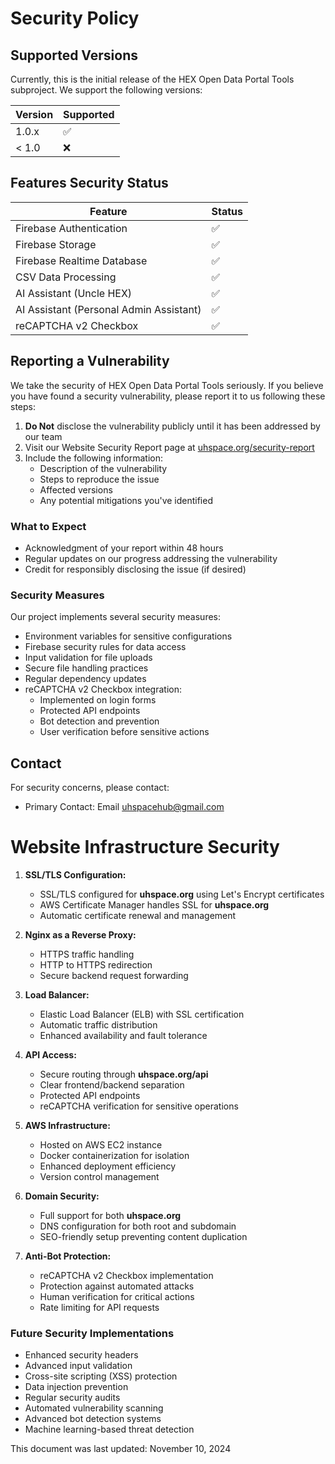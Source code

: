 # Security Policy

## Supported Versions
Currently, this is the initial release of the HEX Open Data Portal Tools subproject. We support the following versions:

| Version | Supported          |
| ------- | ------------------ |
| 1.0.x   | :white_check_mark: |
| < 1.0   | :x:                |

## Features Security Status

| Feature | Status |
| ------- | ------ |
| Firebase Authentication | :white_check_mark: |
| Firebase Storage | :white_check_mark: |
| Firebase Realtime Database | :white_check_mark: |
| CSV Data Processing | :white_check_mark: |
| AI Assistant (Uncle HEX) | :white_check_mark: |
| AI Assistant (Personal Admin Assistant) | :white_check_mark: |
| reCAPTCHA v2 Checkbox | :white_check_mark: |

## Reporting a Vulnerability

We take the security of HEX Open Data Portal Tools seriously. If you believe you have found a security vulnerability, please report it to us following these steps:

1. **Do Not** disclose the vulnerability publicly until it has been addressed by our team
2. Visit our Website Security Report page at [uhspace.org/security-report](https://uhspace.org/security-report)
3. Include the following information:
   - Description of the vulnerability
   - Steps to reproduce the issue
   - Affected versions
   - Any potential mitigations you've identified

### What to Expect

- Acknowledgment of your report within 48 hours
- Regular updates on our progress addressing the vulnerability
- Credit for responsibly disclosing the issue (if desired)

### Security Measures

Our project implements several security measures:

- Environment variables for sensitive configurations
- Firebase security rules for data access
- Input validation for file uploads
- Secure file handling practices
- Regular dependency updates
- reCAPTCHA v2 Checkbox integration:
  * Implemented on login forms
  * Protected API endpoints
  * Bot detection and prevention
  * User verification before sensitive actions

## Contact

For security concerns, please contact:
- Primary Contact: Email uhspacehub@gmail.com

# Website Infrastructure Security

1. **SSL/TLS Configuration:**
   - SSL/TLS configured for **uhspace.org** using Let's Encrypt certificates
   - AWS Certificate Manager handles SSL for **uhspace.org**
   - Automatic certificate renewal and management

2. **Nginx as a Reverse Proxy:**
   - HTTPS traffic handling
   - HTTP to HTTPS redirection
   - Secure backend request forwarding

3. **Load Balancer:**
   - Elastic Load Balancer (ELB) with SSL certification
   - Automatic traffic distribution
   - Enhanced availability and fault tolerance

4. **API Access:**
   - Secure routing through **uhspace.org/api**
   - Clear frontend/backend separation
   - Protected API endpoints
   - reCAPTCHA verification for sensitive operations

5. **AWS Infrastructure:**
   - Hosted on AWS EC2 instance
   - Docker containerization for isolation
   - Enhanced deployment efficiency
   - Version control management

6. **Domain Security:**
   - Full support for both **uhspace.org**
   - DNS configuration for both root and subdomain
   - SEO-friendly setup preventing content duplication

7. **Anti-Bot Protection:**
   - reCAPTCHA v2 Checkbox implementation
   - Protection against automated attacks
   - Human verification for critical actions
   - Rate limiting for API requests

### Future Security Implementations

- Enhanced security headers
- Advanced input validation
- Cross-site scripting (XSS) protection
- Data injection prevention
- Regular security audits
- Automated vulnerability scanning
- Advanced bot detection systems
- Machine learning-based threat detection

This document was last updated: November 10, 2024
